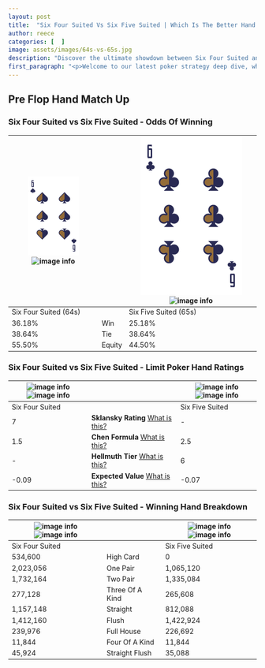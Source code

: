 ```yaml
---
layout: post
title:  "Six Four Suited Vs Six Five Suited | Which Is The Better Hand In Poker? A Complete Guide"
author: reece
categories: [  ]
image: assets/images/64s-vs-65s.jpg
description: "Discover the ultimate showdown between Six Four Suited and Six Five Suited in poker! Uncover the odds, strategies, and scenarios where one hand triumphs over the other. Get ready to up your poker game with this thrilling analysis."
first_paragraph: "<p>Welcome to our latest poker strategy deep dive, where we're pitting two distinct hands against each other in a high-stakes showdown: Six Four Suited vs Six Five Suited.</p><p>In the dynamic world of poker, every decision counts, and knowing which hand holds the upper hand is key to your success at the table.</p><p>In this article, we'll dissect these two hands, explore the scenarios where one dominates the other, and equip you with the knowledge to make strategic choices that can tip the odds in your favor.</p><p>Get ready to unravel the intriguing dynamics of these poker hands and elevate your game to new heights.</p>"
---
```




[comment]: # (sp0)

## Pre Flop Hand Match Up

<div class="table hand-ratings" markdown="1"> 



### Six Four Suited vs Six Five Suited - Odds Of Winning


    
| ![image info](assets/images/hand1/6.png) ![image info](assets/images/hand1/4s.png) |  | ![image info](assets/images/hand2/6.png) ![image info](assets/images/hand2/5s.png) |
| -------- | -------- | -------- |
| Six Four Suited (64s) |  | Six Five Suited (65s) |
| 36.18% | Win | 25.18% |
| 38.64% | Tie | 38.64% |
| 55.50% | Equity | 44.50% |




[comment]: # (sp1)



### Six Four Suited vs Six Five Suited - Limit Poker Hand Ratings


    
| ![image info](https://www.riverpairs.com/assets/images/hand1/6.png) ![image info](https://www.riverpairs.com/assets/images/hand1/4s.png) |  | ![image info](https://www.riverpairs.com/assets/images/hand2/6.png) ![image info](https://www.riverpairs.com/assets/images/hand2/5s.png) |
| -------- | -------- | -------- |
| Six Four Suited |  | Six Five Suited |
| 7 | **Sklansky Rating** [What is this?](/sklansky-rating-explained) | - |
| 1.5 | **Chen Formula** [What is this?](/chen-formula-explained) | 2.5 |
| - | **Hellmuth Tier** [What is this?](/Hellmuth-tier-explained) | 6 |
| -0.09 | **Expected Value** [What is this?](/expected-value-explained) | -0.07 |




[comment]: # (sp2)



### Six Four Suited vs Six Five Suited - Winning Hand Breakdown


    
| ![image info](https://www.riverpairs.com/assets/images/hand1/6.png) ![image info](https://www.riverpairs.com/assets/images/hand1/4s.png) |  | ![image info](https://www.riverpairs.com/assets/images/hand2/6.png) ![image info](https://www.riverpairs.com/assets/images/hand2/5s.png) |
| -------- | -------- | -------- |
| Six Four Suited |  | Six Five Suited |
| 534,600 | High Card | 0 |
| 2,023,056 | One Pair | 1,065,120 |
| 1,732,164 | Two Pair | 1,335,084 |
| 277,128 | Three Of A Kind | 265,608 |
| 1,157,148 | Straight | 812,088 |
| 1,412,160 | Flush | 1,422,924 |
| 239,976 | Full House | 226,692 |
| 11,844 | Four Of A Kind | 11,844 |
| 45,924 | Straight Flush | 35,088 |




[comment]: # (sp3)



</div>

[comment]: # (sp4)



[comment]: # (sp5)

